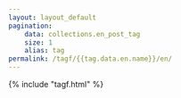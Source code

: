 ```yaml
---
layout: layout_default
pagination:
    data: collections.en_post_tag
    size: 1
    alias: tag
permalink: /tagf/{{tag.data.en.name}}/en/
---
```

{% include "tagf.html" %}
